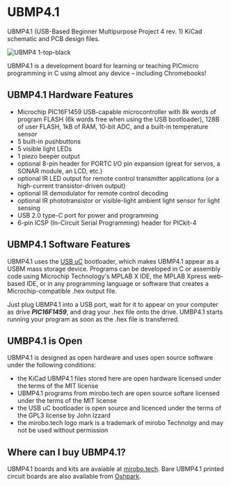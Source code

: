 # UBMP4.1

UBMP4.1 (USB-Based Beginner Multipurpose Project 4 rev. 1) KiCad schematic and PCB design files.

![UBMP4 1-top-black](https://user-images.githubusercontent.com/4099144/120913301-14a02180-c664-11eb-8325-3a5cc9fb6abf.png)

UBMP4.1 is a development board for learning or teaching PICmicro programming in C using almost any device – including Chromebooks!

## UBMP4.1 Hardware Features

- Microchip PIC16F1459 USB-capable microcontroller with 8k words of program FLASH (6k words free when using the USB bootloader), 128B of user FLASH, 1kB of RAM, 10-bit ADC, and a built-in temperature sensor
- 5 built-in pushbuttons
- 5 visible light LEDs
- 1 piezo beeper output
- optional 8-pin header for PORTC I/O pin expansion (great for servos, a SONAR module, an LCD, etc.)
- optional IR LED output for remote control transmitter applications (or a high-current transistor-driven output)
- optional IR demodulator for remote control decoding
- optional IR phototransistor or visible-light ambient light sensor for light sensing
- USB 2.0 type-C port for power and programming
- 6-pin ICSP (In-Circuit Serial Programming) header for PICkit-4

## UBMP4.1 Software Features

UBMP4.1 uses the [USB uC](https://github.com/johnnydrazzi/USB-uC) bootloader, which makes UBMP4.1 appear as a USBM mass storage device. Programs can be developed in C or assembly code using Microchip Technology's MPLAB X IDE, the MPLAB Xpress web-based IDE, or in any programming language or software that creates a Microchip-compatible .hex output file.

Just plug UBMP4.1 into a USB port, wait for it to appear on your computer as drive ***PIC16F1459***, and drag your .hex file onto the drive. UMBP4.1 starts running your program as soon as the .hex file is transferred.

## UMBP4.1 is Open

UBMP4.1 is designed as open hardware and uses open source software under the following conditions:
- the KiCad UBMP4.1 files stored here are open hardware licensed under the terms of the MIT license
- UBMP4.1 programs from mirobo.tech are open source softare licensed under the terms of the MIT license
- the USB uC bootloader is open source and licenced under the terms of the GPL3 license by John Izzard
- the mirobo.tech logo mark is a trademark of mirobo Technolgy and may not be used without permission

## Where can I buy UBMP4.1?

UBMP4.1 boards and kits are avaiable at [mirobo.tech](https://mirobo.tech/ubmp4).
Bare UBMP4.1 printed circuit boards are also available from [Oshpark](https://oshpark.com).
